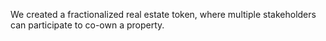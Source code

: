 We created a fractionalized real estate token, where multiple stakeholders can participate to co-own a property.

